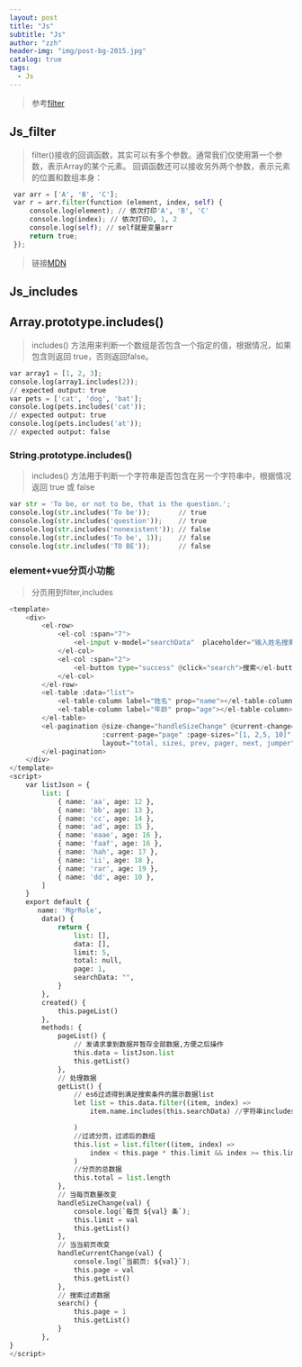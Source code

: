 ```yaml
---
layout: post
title: "Js"
subtitle: "Js"
author: "zzh"
header-img: "img/post-bg-2015.jpg"
catalog: true
tags:
  - Js
---
```





> 参考[filter](https://www.cnblogs.com/cjx-work/p/8052865.html)
## Js_filter
>  filter()接收的回调函数，其实可以有多个参数。通常我们仅使用第一个参数，表示Array的某个元素。
回调函数还可以接收另外两个参数，表示元素的位置和数组本身：
```py
 var arr = ['A', 'B', 'C'];
 var r = arr.filter(function (element, index, self) {
     console.log(element); // 依次打印'A', 'B', 'C'
     console.log(index); // 依次打印0, 1, 2
     console.log(self); // self就是变量arr
     return true;
 });
```
> 链接[MDN]( https://developer.mozilla.org/zh-CN/search?q=includes&topic=apps&topic=html&topic=css&topic=js&topic=api&topic=canvas&topic=svg&topic=webgl&topic=mobile&topic=webdev&topic=http&topic=webext&topic=standards)
## Js_includes
## Array.prototype.includes()
> includes() 方法用来判断一个数组是否包含一个指定的值，根据情况，如果包含则返回 true，否则返回false。
```py
var array1 = [1, 2, 3];
console.log(array1.includes(2));
// expected output: true
var pets = ['cat', 'dog', 'bat'];
console.log(pets.includes('cat'));
// expected output: true
console.log(pets.includes('at'));
// expected output: false
```
### String.prototype.includes()
> includes() 方法用于判断一个字符串是否包含在另一个字符串中，根据情况返回 true 或 false
```py
var str = 'To be, or not to be, that is the question.';
console.log(str.includes('To be'));       // true
console.log(str.includes('question'));    // true
console.log(str.includes('nonexistent')); // false
console.log(str.includes('To be', 1));    // false
console.log(str.includes('TO BE'));       // false
```
### element+vue分页小功能
> 分页用到filter,includes
```py
<template>
    <div>
        <el-row>
            <el-col :span="7">
                <el-input v-model="searchData"  placeholder="输入姓名搜索"></el-input>
            </el-col>
            <el-col :span="2">
                <el-button type="success" @click="search">搜索</el-button>
            </el-col>
        </el-row>
        <el-table :data="list">
            <el-table-column label="姓名" prop="name"></el-table-column>
            <el-table-column label="年龄" prop="age"></el-table-column>
        </el-table>
        <el-pagination @size-change="handleSizeChange" @current-change="handleCurrentChange"
                       :current-page="page" :page-sizes="[1, 2,5, 10]" :page-size="limit"
                       layout="total, sizes, prev, pager, next, jumper" :total="total">
        </el-pagination>
    </div>
</template>
<script>
    var listJson = {
        list: [
            { name: 'aa', age: 12 },
            { name: 'bb', age: 13 },
            { name: 'cc', age: 14 },
            { name: 'ad', age: 15 },
            { name: 'eaae', age: 16 },
            { name: 'faaf', age: 16 },
            { name: 'hah', age: 17 },
            { name: 'ii', age: 18 },
            { name: 'rar', age: 19 },
            { name: 'dd', age: 10 },
        ]
    }
    export default {
       name: 'MgrRole',
        data() {
            return {
                list: [],
                data: [],
                limit: 5,
                total: null,
                page: 1,
                searchData: "",
            }
        },
        created() {
            this.pageList()
        },
        methods: {
            pageList() {
                // 发请求拿到数据并暂存全部数据,方便之后操作
                this.data = listJson.list
                this.getList()
            },
            // 处理数据
            getList() {
                // es6过滤得到满足搜索条件的展示数据list
                let list = this.data.filter((item, index) =>
                    item.name.includes(this.searchData) //字符串includes返回true

                )
                //过滤分页，过滤后的数组
                this.list = list.filter((item, index) =>
                    index < this.page * this.limit && index >= this.limit * (this.page - 1)
                )
                //分页的总数据
                this.total = list.length
            },
            // 当每页数量改变
            handleSizeChange(val) {
                console.log(`每页 ${val} 条`);
                this.limit = val
                this.getList()
            },
            // 当当前页改变
            handleCurrentChange(val) {
                console.log(`当前页: ${val}`);
                this.page = val
                this.getList()
            },
            // 搜索过滤数据
            search() {
                this.page = 1
                this.getList()
            }
        },
}
</script>
```



